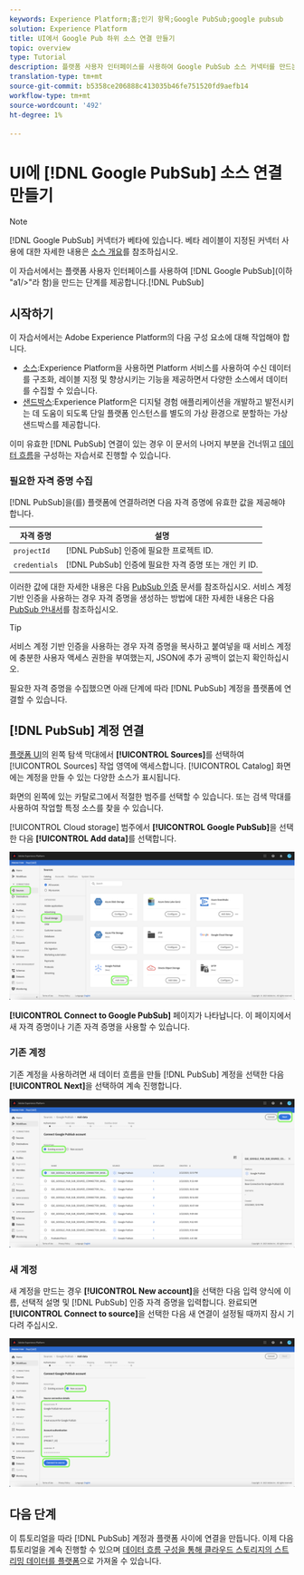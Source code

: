 ```yaml
---
keywords: Experience Platform;홈;인기 항목;Google PubSub;google pubsub
solution: Experience Platform
title: UI에서 Google Pub 하위 소스 연결 만들기
topic: overview
type: Tutorial
description: 플랫폼 사용자 인터페이스를 사용하여 Google PubSub 소스 커넥터를 만드는 방법을 살펴봅니다.
translation-type: tm+mt
source-git-commit: b5358ce206888c413035b46fe751520fd9aefb14
workflow-type: tm+mt
source-wordcount: '492'
ht-degree: 1%

---
```



# UI에 [!DNL Google PubSub] 소스 연결 만들기

>[!NOTE]
>
> [!DNL Google PubSub] 커넥터가 베타에 있습니다. 베타 레이블이 지정된 커넥터 사용에 대한 자세한 내용은 [소스 개요](../../../../home.md#terms-and-conditions)를 참조하십시오.

이 자습서에서는 플랫폼 사용자 인터페이스를 사용하여 [!DNL Google PubSub](이하 &quot;a1/>&quot;라 함)을 만드는 단계를 제공합니다.[!DNL PubSub]

## 시작하기

이 자습서에서는 Adobe Experience Platform의 다음 구성 요소에 대해 작업해야 합니다.

* [소스](../../../../home.md):Experience Platform을 사용하면 Platform 서비스를 사용하여 수신 데이터를 구조화, 레이블 지정 및 향상시키는 기능을 제공하면서 다양한 소스에서 데이터를 수집할 수 있습니다.
* [샌드박스](../../../../../sandboxes/home.md):Experience Platform은 디지털 경험 애플리케이션을 개발하고 발전시키는 데 도움이 되도록 단일 플랫폼 인스턴스를 별도의 가상 환경으로 분할하는 가상 샌드박스를 제공합니다.

이미 유효한 [!DNL PubSub] 연결이 있는 경우 이 문서의 나머지 부분을 건너뛰고 [데이터 흐름](../../dataflow/batch/cloud-storage.md)을 구성하는 자습서로 진행할 수 있습니다.

### 필요한 자격 증명 수집

[!DNL PubSub]을(를) 플랫폼에 연결하려면 다음 자격 증명에 유효한 값을 제공해야 합니다.

| 자격 증명 | 설명 |
| ---------- | ----------- |
| `projectId` | [!DNL PubSub] 인증에 필요한 프로젝트 ID. |
| `credentials` | [!DNL PubSub] 인증에 필요한 자격 증명 또는 개인 키 ID. |

이러한 값에 대한 자세한 내용은 다음 [PubSub 인증](https://cloud.google.com/pubsub/docs/authentication) 문서를 참조하십시오. 서비스 계정 기반 인증을 사용하는 경우 자격 증명을 생성하는 방법에 대한 자세한 내용은 다음 [PubSub 안내서](https://cloud.google.com/docs/authentication/production#create_service_account)를 참조하십시오.

>[!TIP]
>
>서비스 계정 기반 인증을 사용하는 경우 자격 증명을 복사하고 붙여넣을 때 서비스 계정에 충분한 사용자 액세스 권한을 부여했는지, JSON에 추가 공백이 없는지 확인하십시오.

필요한 자격 증명을 수집했으면 아래 단계에 따라 [!DNL PubSub] 계정을 플랫폼에 연결할 수 있습니다.

## [!DNL PubSub] 계정 연결

[플랫폼 UI](https://platform.adobe.com)의 왼쪽 탐색 막대에서 **[!UICONTROL Sources]**&#x200B;를 선택하여 [!UICONTROL Sources] 작업 영역에 액세스합니다. [!UICONTROL Catalog] 화면에는 계정을 만들 수 있는 다양한 소스가 표시됩니다.

화면의 왼쪽에 있는 카탈로그에서 적절한 범주를 선택할 수 있습니다. 또는 검색 막대를 사용하여 작업할 특정 소스를 찾을 수 있습니다.

[!UICONTROL Cloud storage] 범주에서 **[!UICONTROL Google PubSub]**&#x200B;을 선택한 다음 **[!UICONTROL Add data]**&#x200B;를 선택합니다.

![카탈로그](../../../../images/tutorials/create/google-pubsub/catalog.png)

**[!UICONTROL Connect to Google PubSub]** 페이지가 나타납니다. 이 페이지에서 새 자격 증명이나 기존 자격 증명을 사용할 수 있습니다.

### 기존 계정

기존 계정을 사용하려면 새 데이터 흐름을 만들 [!DNL PubSub] 계정을 선택한 다음 **[!UICONTROL Next]**&#x200B;을 선택하여 계속 진행합니다.

![기존](../../../../images/tutorials/create/google-pubsub/existing.png)

### 새 계정

새 계정을 만드는 경우 **[!UICONTROL New account]**&#x200B;을 선택한 다음 입력 양식에 이름, 선택적 설명 및 [!DNL PubSub] 인증 자격 증명을 입력합니다. 완료되면 **[!UICONTROL Connect to source]**&#x200B;을 선택한 다음 새 연결이 설정될 때까지 잠시 기다려 주십시오.

![new](../../../../images/tutorials/create/google-pubsub/new.png)

## 다음 단계

이 튜토리얼을 따라 [!DNL PubSub] 계정과 플랫폼 사이에 연결을 만듭니다. 이제 다음 튜토리얼을 계속 진행할 수 있으며 [데이터 흐름 구성을 통해 클라우드 스토리지의 스트리밍 데이터를 플랫폼](../../dataflow/streaming/cloud-storage-streaming.md)으로 가져올 수 있습니다.
